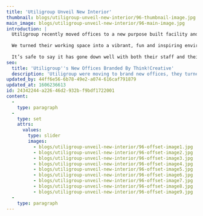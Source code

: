 ```yaml
---
title: 'Utiligroup Unveil New Interior'
thumbnail: blogs/utiligroup-unveil-new-interior/96-thumbnail-image.jpg
main_image: blogs/utiligroup-unveil-new-interior/96-main-image.jpg
introduction: |
  Utiligroup recently moved offices to a new purpose built facility and came to us to help make it feel more like home.
  
  We turned their working space into a vibrant, fun and inspiring environment for Utiligroup and their ever growing team to enjoy by adding large scale wall wraps and glass manifestations based around energy themes along with a few little feature touches providing plenty of brand impact and that all important WOW factor!
  
  It’s safe to say it has gone down well with both their staff and their clients. Congratulations on the move guys, and enjoy your new base.
seo:
  title: 'Utiligroup''s New Offices Branded By Think!Creative'
  description: 'Utiligroup were moving to brand new offices, they turned to us to give a brand interior design touch. If you need creative interior designs call us 01253 297900'
updated_by: 44ff6e56-6b78-49e2-a074-616caf791879
updated_at: 1606236613
id: 24342244-a226-46d2-932b-f9bdf1722001
content:
  -
    type: paragraph
  -
    type: set
    attrs:
      values:
        type: slider
        images:
          - blogs/utiligroup-unveil-new-interior/96-offset-image1.jpg
          - blogs/utiligroup-unveil-new-interior/96-offset-image2.jpg
          - blogs/utiligroup-unveil-new-interior/96-offset-image3.jpg
          - blogs/utiligroup-unveil-new-interior/96-offset-image4.jpg
          - blogs/utiligroup-unveil-new-interior/96-offset-image5.jpg
          - blogs/utiligroup-unveil-new-interior/96-offset-image6.jpg
          - blogs/utiligroup-unveil-new-interior/96-offset-image7.jpg
          - blogs/utiligroup-unveil-new-interior/96-offset-image8.jpg
          - blogs/utiligroup-unveil-new-interior/96-offset-image9.jpg
  -
    type: paragraph
---
```

